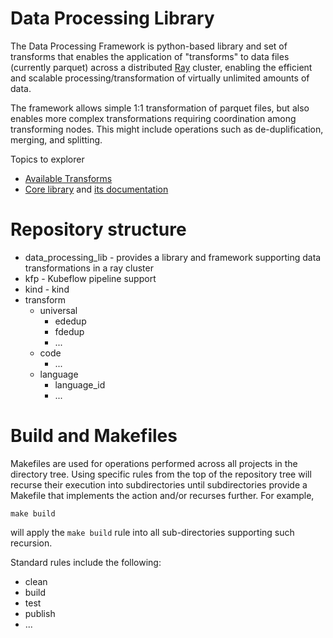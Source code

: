 # Data Processing Library
The Data Processing Framework is python-based library and set of transforms that enables the 
application of "transforms" to data files (currently parquet) across a distributed 
[Ray](https://docs.ray.io/en/latest/index.html)
cluster, enabling the efficient and scalable processing/transformation of virtually unlimited amounts of data. 

The framework allows simple 1:1 transformation of parquet files, but also enables
more complex transformations requiring coordination among transforming nodes.
This might include operations such as de-duplification, merging, and splitting.

Topics to explorer
   * [Available Transforms](transforms/README.md)
   * [Core library](data-processing-lib/README.md) and [its documentation](data-processing-lib/doc/overview.md)

# Repository structure
* data_processing_lib - provides a library and framework supporting data transformations in a ray cluster
* kfp - Kubeflow pipeline support
* kind - kind
* transform
    * universal
        * ededup 
        * fdedup 
        * ...
    * code
        * ...
    * language
        * language_id
        * ...

# Build and Makefiles
Makefiles are used for operations performed across all projects in the directory tree.
Using specific rules from the top of the repository tree will recurse their execution
into subdirectories  until subdirectories provide a Makefile that implements the action
and/or recurses further.  For example,
```shell
make build
```
will apply the `make build` rule into all sub-directories supporting such recursion.

Standard rules include the following:

* clean
* build
* test
* publish
* ... 
